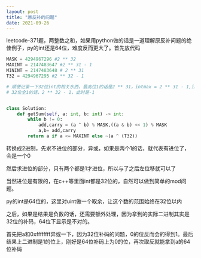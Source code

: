 ```yaml
---
layout: post
title: "原反补的问题"
date: 2021-09-26
---
```


leetcode-371题，两整数之和，如果用python做的话是一道理解原反补问题的绝佳例子，py的int还是64位，难度反而更大了。首先放代码

```python
MASK = 4294967296 #2 ** 32
MAXINT = 2147483647 #2 ** 31 - 1
MININT = 2147483648 # 2 ** 31
T32 = 4294967295 #2 ** 32 - 1

# 顺便记录一下32位int的相关东西，最高位1的话是2 ** 31，intmax = 2 ** 31 - 1,intmin = 2 ** 31
# 32位全1的话，2 ** 32 - 1，此时是-1


class Solution:
    def getSum(self, a: int, b: int) -> int:
        while b != 0:
            add,carry = (a ^ b) % MASK,((a & b) << 1) % MASK
            a,b= add,carry
        return a if a <= MAXINT else ~(a ^ (T32))
```

转换成2进制，先求不进位的部分，异或，如果是两个1的话，就代表有进位了，会是一个0

然后求进位的部分，只有两个都是1才进位，所以与了之后左位移就可以了

当然进位是有限的，在c++等里面int都是32位的，自然可以做到简单的mod问题。

py的int是64位的，这里对uint做一个取余，让这个数的范围始终在32位以内

之后，如果是结果是负数的话，还需要额外处理，因为拿到的实际二进制其实是32位的补码，64位下显示是不对的。

首先把a和0xffffffff异或一下，因为32位补码的问题，0的位反而会的得到1。最后结果上二进制是1的位上，刚好是64位补码上为0的位，再次取反就能拿到a的64位补码